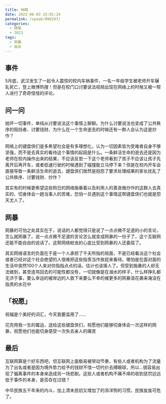 ```yaml
---
title: 呐喊
date: 2023-06-03 15:01:24
permalink: /speak/096297/
categories:
  - 随笔
  - 2023
tags:
  - 网暴
  - 自杀
---
```


## 事件

5月底，武汉发生了一起令人震惊的校内车祸事件，一名一年级学生被老师开车辗轧死亡，登上微博热搜！但是在校门口讨要说法视频出现在网络上的时候又被一帮人进行了奇奇怪怪的评论。

## 问一问

抛开一切事件，单纯从讨要说法这个事情上聊聊。为什么讨要说法也变成了公共秩序的阻挡者、讨要钱财、为什么在一个生命逝去的时候还有一群人会认为这是炒作？

网络上的键盘侠们是多希望社会是有多理想化，认为一切因素皆为受难者自身不够坚强，而不是去真实的看待这个事情的起因是什么。一条鲜活生命的逝去还是因为老师在校内操作出来的结果，不应该反思一下这个老师看到了孩子不应该让孩子先离开后再开车，或者低速行驶的时候遇到了碰撞能立马停下来？但是在校内开车会直接导致一条鲜活生命的逝去，键盘侠们居然是抱怨了要求处理结果的家长扰乱了公共秩序、讨要钱财、炒作？

其实有的时候更希望这些狗日的网络施暴着以及利用人的善良做炒作的这群人去真实的、切身体会一趟当事人的苦难，恐怕一旦遇到这个事情这帮键盘侠们也就是怨天尤人了。

## 网暴

网暴的可怕之处其实在于，说话的人都觉得只是说了一点点微不足道的小的言论，怎么就网暴了。说一点点微不足道的言论怎么就变成网暴的一份子了，这个互联网还能不能自由的说话了。这帮网络蛀虫的心底比受到网暴的人还委屈了。

其实网络语言的负面在于是一个人承担了千夫所指的局面，不是已经看淡这个社会或者已经对这个社会绝望的人很难把这些指责当作放屁来看待。哪怕是在面对面的生活中突然100个人来对你指指点点的话，估计也该揍人了。但受到施暴的人却无法做到，甚至连骂回去的可能性都没有，一切就像是在溺水的样子，什么样挣扎都无济于事，要么幸运的被岸边的人救下来要么不幸的被更多的网暴浪花袭来淹没在指责的水花中

## 「祝愿」

祝福是个美好的词汇，今天我要滥用了......

花完用我一生的霉运，送给这些键盘侠们，祝愿他们能够切身体会一次这样的网暴，祝愿他们也能切身感受一次失去亲人的痛苦

## 最后

互联网算是个好东西吧，但互联网上面极易被带动节奏，有些人或者机构为了流量为了出名或者是因为境外势力给予的钱财不惜一切代价去搏眼球，所以...很容易出现了偏离事件的本身来造成另一场悲剧。这些人或者机构不痛不痒的收到惩罚远远低于事件的本身，是否存在过错？

中华民族五千年来的内斗，加上清末民初又增加了的添洋狗的习惯，民族岌岌可危了。
